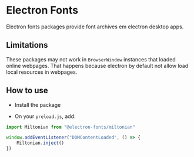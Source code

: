# Electron Fonts

Electron fonts packages provide font archives em electron desktop apps.

## Limitations

These packages may not work in `BrowserWindow` instances that loaded online webpages. That happens because electron by default not allow load local resources in webpages.

## How to use

* Install the package

* On your `preload.js`, add:

```ts
import Miltonian from "@electron-fonts/miltonian"

window.addEventListener("DOMContentLoaded", () => {
    Miltonian.inject()
})
```